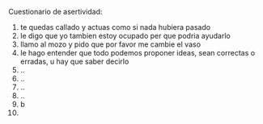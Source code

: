 Cuestionario de asertividad:
1. te quedas callado y actuas como si nada hubiera pasado
2. le digo que yo tambien estoy ocupado per que podria ayudarlo
3. llamo al mozo y pido que por favor me cambie el vaso
4. le hago entender que todo podemos proponer ideas, sean correctas o erradas, u hay que saber decirlo
5. ..
6. ..
7. ..
8. ..
9. b
10. 